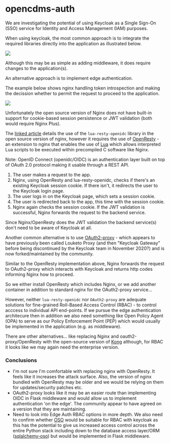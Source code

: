 # opencdms-auth

We are investigating the potential of using Keycloak as a Single Sign-On (SSO) service for Identity and Access Management (IAM) purposes.

When using keycloak, the most common approach is to integrate the required libraries directly into the application as illustrated below.

![](https://kevalnagda.github.io/assets/img/keycloak/2.png)

Although this may be as simple as adding middleware, it does require changes to the application(s).

An alternative approach is to implement edge authentication.

The example below shows nginx handling token introspection and making the decission whether to permit the request to proceed to the application.

![](https://kevalnagda.github.io/assets/img/keycloak/1.png)

Unfortunately the open source version of Nginx does not have built-in support for cookie-based session persistence or JWT validation (both would require Nginx Plus).

The [linked article](https://kevalnagda.github.io/configure-nginx-and-keycloak-to-enable-sso-for-proxied-applications) details the use of the `lua-resty-openidc` library in the open source version of nginx, however it requires the use of [OpenResty](https://openresty.org/en/) - an extension to nginx that enables the use of [Lua](https://en.wikipedia.org/wiki/Lua_(programming_language)) which allows interpreted Lua scripts to be executed within precompiled C software like Nginx.

Note: OpenID Connect (openidc/OIDC) is an authentication layer built on top of OAuth 2.0 protocol making it usable through a REST API.

1. The user makes a request to the app.
2. Nginx, using OpenResty and lua-resty-openidc, checks if there's an existing Keycloak session cookie. If there isn't, it redirects the user to the Keycloak login page.
3. The user logs in on the Keycloak page, which sets a session cookie.
4. The user is redirected back to the app, this time with the session cookie.
5. Nginx again checks the session cookie. If the JWT validation is successful, Nginx forwards the request to the backend service.

Since Nginx/OpenResty does the JWT validation the backend service(s) don't need to be aware of Keycloak at all.

Another common alternative is to use [OAuth2-proxy](https://github.com/oauth2-proxy/oauth2-proxy) - which appears to have previously been called Louketo Proxy (and then "Keycloak Gateway" before being discontinued by the Keycloak team in November 2020?) and is now forked/maintained by the community.

Similar to the OpenResty implementation above, Nginx forwards the request to OAuth2-proxy which interacts with Keycloak and returns http codes informing Nginx how to proceed.

So we either install OpenResty which includes Nginx, or we add another container in addition to standard nginx for the OAuth2-proxy service...

However, neither `lua-resty-openidc` nor `OAuth2-proxy` are adequate solutions for fine-grained Roll-Based Access Control (RBAC) - to control acccess to individual API end-points. If we pursue the edge authentication architecure then in addition we also need something like Open Policy Agent (OPA) to serve as our Policy Enforcement Point (PEP) which would usually be implemented in the application (e.g. as middleware).

There are other alternatives... like replacing Nginx and oauth2-proxy/OpenResty with the open-source version of [Kong](https://konghq.com/) although, for RBAC it looks like we may again need the enterprise version.

### Conclusions

- I'm not sure I'm comfortable with replacing nginx with OpenResty. It feels like it increases the attack surface. Also, the version of nginx bundled with OpenResty may be older and we would be relying on them for updates/security patches etc.
- OAuth2-proxy looks like it may be an easier route than implementing OIDC in Flask middleware and would allow us to implement authentication 'on the edge'. The community appear to have agreed on a version that they are maintaining.
- Need to look into Edge Auth RBAC options in more depth. We also need to confirm whether [OSO](https://docs.osohq.com) would be suitable for RBAC with keycloak as this has the potential to give us increased access control across the entire Python stack including down to the database access layer/ORM ([sqlalchemy-oso](https://docs.osohq.com/reference/frameworks/sqlalchemy.html)) but would be implemented in Flask middleware.

